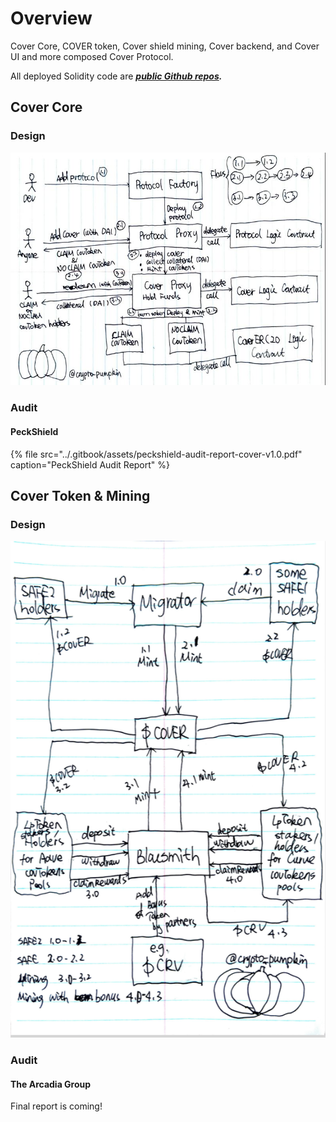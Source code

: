 # Overview

Cover Core, COVER token, Cover shield mining, Cover backend, and Cover UI and more composed Cover Protocol. 

All deployed Solidity code are [_**public Github repos**_](https://github.com/CoverProtocol)_**.**_ 

## Cover Core 

### Design

![](../.gitbook/assets/cover_core_v1_design.jpg)

### Audit

#### PeckShield

{% file src="../.gitbook/assets/peckshield-audit-report-cover-v1.0.pdf" caption="PeckShield Audit Report" %}

## Cover Token & Mining 

### Design

![](../.gitbook/assets/cover-token-mining.png)

### Audit

#### The Arcadia Group

Final report is coming! 

